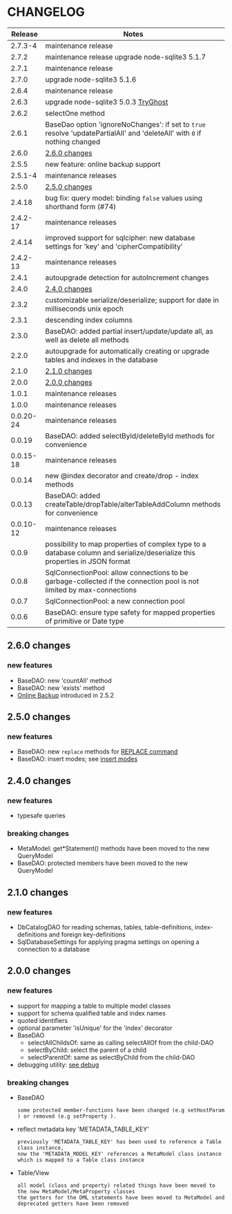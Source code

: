 # CHANGELOG

| Release   | Notes                                                                                                                       |
| --------- | --------------------------------------------------------------------------------------------------------------------------- |
| 2.7.3-4   | maintenance release                                                                                                         |
| 2.7.2     | maintenance release upgrade node-sqlite3 5.1.7                                                                              |
| 2.7.1     | maintenance release                                                                                                         |
| 2.7.0     | upgrade node-sqlite3 5.1.6                                                                                                  |
| 2.6.4     | maintenance release                                                                                                         |
| 2.6.3     | upgrade node-sqlite3 5.0.3 [TryGhost](https://github.com/TryGhost/node-sqlite3)                                             |
| 2.6.2     | selectOne method                                                                                                            |
| 2.6.1     | BaseDao option 'ignoreNoChanges': if set to `true` resolve 'updatePartialAll' and 'deleteAll' with `0` if nothing changed   |
| 2.6.0     | [2.6.0 changes](#260-changes)                                                                                               |
| 2.5.5     | new feature: online backup support                                                                                          |
| 2.5.1-4   | maintenance releases                                                                                                        |
| 2.5.0     | [2.5.0 changes](#250-changes)                                                                                               |
| 2.4.18    | bug fix: query model: binding `false` values using shorthand form (#74)                                                     |
| 2.4.2-17  | maintenance releases                                                                                                        |
| 2.4.14    | improved support for sqlcipher: new database settings for 'key' and 'cipherCompatibility'                                   |
| 2.4.2-13  | maintenance releases                                                                                                        |
| 2.4.1     | autoupgrade detection for autoIncrement changes                                                                             |
| 2.4.0     | [2.4.0 changes](#240-changes)                                                                                               |
| 2.3.2     | customizable serialize/deserialize; support for date in milliseconds unix epoch                                             |
| 2.3.1     | descending index columns                                                                                                    |
| 2.3.0     | BaseDAO: added partial insert/update/update all, as well as delete all methods                                              |
| 2.2.0     | autoupgrade for automatically creating or upgrade tables and indexes in the database                                        |
| 2.1.0     | [2.1.0 changes](#210-changes)                                                                                               |
| 2.0.0     | [2.0.0 changes](#200-changes)                                                                                               |
| 1.0.1     | maintenance releases                                                                                                        |
| 1.0.0     | maintenance releases                                                                                                        |
| 0.0.20-24 | maintenance releases                                                                                                        |
| 0.0.19    | BaseDAO: added selectById/deleteById methods for convenience                                                                |
| 0.0.15-18 | maintenance releases                                                                                                        |
| 0.0.14    | new @index decorator and create/drop - index methods                                                                        |
| 0.0.13    | BaseDAO: added createTable/dropTable/alterTableAddColumn methods for convenience                                            |
| 0.0.10-12 | maintenance releases                                                                                                        |
| 0.0.9     | possibility to map properties of complex type to a database column and serialize/deserialize this properties in JSON format |
| 0.0.8     | SqlConnectionPool: allow connections to be garbage-collected if the connection pool is not limited by max-connections       |
| 0.0.7     | SqlConnectionPool: a new connection pool                                                                                    |
| 0.0.6     | BaseDAO: ensure type safety for mapped properties of primitive or Date type                                                 |

## 2.6.0 changes

### new features

- BaseDAO: new 'countAll' method
- BaseDAO: new 'exists' method
- [Online Backup](./README.md#online-backup) introduced in 2.5.2

## 2.5.0 changes

### new features

- BaseDAO: new `replace` methods for [REPLACE command](https://www.sqlite.org/lang_replace.html)
- BaseDAO: insert modes; see [insert modes](./README.md#basedao-insert-modes)

## 2.4.0 changes

### new features

- typesafe queries

### breaking changes

- MetaModel: get\*Statement() methods have been moved to the new QueryModel
- BaseDAO: protected members have been moved to the new QueryModel

## 2.1.0 changes

### new features

- DbCatalogDAO for reading schemas, tables, table-definitions, index-definitions and foreign key-definitions
- SqlDatabaseSettings for applying pragma settings on opening a connection to a database

## 2.0.0 changes

### new features

- support for mapping a table to multiple model classes
- support for schema qualified table and index names
- quoted identifiers
- optional parameter 'isUnique' for the 'index' decorator
- BaseDAO
  - selectAllChildsOf: same as calling selectAllOf from the child-DAO
  - selectByChild: select the parent of a child
  - selectParentOf: same as selectByChild from the child-DAO
- debugging utility: [see debug](https://www.npmjs.com/package/debug)

### breaking changes

- BaseDAO

      some protected member-functions have been changed (e.g setHostParam ) or removed (e.g setProperty ).

- reflect metadata key 'METADATA_TABLE_KEY'

      previously 'METADATA_TABLE_KEY' has been used to reference a Table class instance,
      now the 'METADATA_MODEL_KEY' references a MetaModel class instance which is mapped to a Table class instance

- Table/View

      all model (class and property) related things have been moved to the new MetaModel/MetaProperty classes
      the getters for the DML statements have been moved to MetaModel and deprecated getters have been removed
